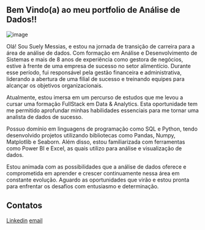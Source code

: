 ## Bem Vindo(a) ao meu portfolio de Análise de Dados!!


![image](https://github.com/Suelymessias/Portfolio/assets/106834424/e89f3be8-168c-4143-85d9-9d7420dac740)


Olá! Sou Suely Messias, e estou na jornada de transição de carreira para a área de análise de dados. Com formação em Análise e Desenvolvimento de Sistemas e mais de 8 anos de experiência como gestora de negócios, estive à frente de uma empresa de sucesso no setor alimentício. Durante esse período, fui responsável pela gestão financeira e administrativa, liderando a abertura de uma filial de sucesso e treinando equipes para alcançar os objetivos organizacionais.

Atualmente, estou imersa em um percurso de estudos que me levou a cursar uma formação FullStack em Data & Analytics. Esta oportunidade tem me permitido aprofundar minhas habilidades essenciais para me tornar uma analista de dados de sucesso.

Possuo domínio em linguagens de programação como SQL e Python, tendo desenvolvido projetos utilizando bibliotecas como Pandas, Numpy, Matplotlib e Seaborn. Além disso, estou familiarizada com ferramentas como Power BI e Excel, as quais utilizo para análise e visualização de dados.

Estou animada com as possibilidades que a análise de dados oferece e comprometida em aprender e crescer continuamente nessa área em constante evolução. Aguardo as oportunidades que virão e estou pronta para enfrentar os desafios com entusiasmo e determinação.

## Contatos
[Linkedin](www.linkedin.com/in/suely-c-messias-analytics)
[email](suelymesssias@gmail.com)

